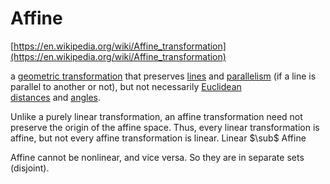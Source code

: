 # Affine

[https://en.wikipedia.org/wiki/Affine_transformation](https://en.wikipedia.org/wiki/Affine_transformation)

a [geometric transformation](https://en.wikipedia.org/wiki/Geometric_transformation) that preserves [lines](https://en.wikipedia.org/wiki/Line_(geometry)) and [parallelism](https://en.wikipedia.org/wiki/Parallelism_(geometry)) (if a line is parallel to another or not), but not necessarily [Euclidean distances](https://en.wikipedia.org/wiki/Euclidean_distance) and [angles](https://en.wikipedia.org/wiki/Angle).

Unlike a purely linear transformation, an affine transformation need not preserve the origin of the affine space. Thus, every linear transformation is affine, but not every affine transformation is linear. Linear $\sub$ Affine

Affine cannot be nonlinear, and vice versa. So they are in separate sets (disjoint).